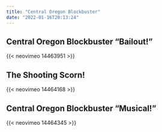 ```yaml
---
title: "Central Oregon Blockbuster"
date: "2022-01-16T20:13:24" 
---
```



## Central Oregon Blockbuster “Bailout!” 

{{< neovimeo 14463951 >}}

## The Shooting Scorn! 

{{< neovimeo 14464168 >}}

## Central Oregon Blockbuster “Musical!” 

{{< neovimeo 14464345 >}}

